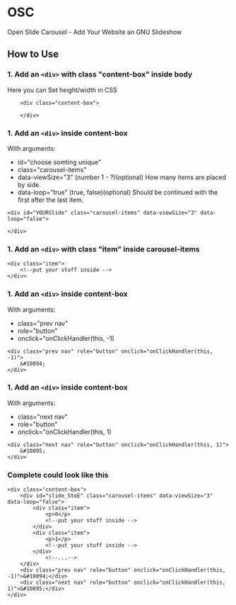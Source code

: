 # OSC
Open Slide Carousel - Add Your Website an GNU Slideshow 

## How to Use
### 1. Add an `<div>` with class "content-box" inside body
Here you can Set height/width in CSS
```
   	<div class="content-box">
    
   	</div>
```
### 1. Add an `<div>` inside content-box
With arguments:
- id="choose somting unique"
- class="carousel-items"
- data-viewSize="3" (number 1 - ?)(optional)
  How many items are placed by side. 
- data-loop="true" (true, false)(optional)
  Should be continued with the first after the last item.
```  
<div id="YOURSlide" class="carousel-items" data-viewSize="3" data-loop="false">
    
</div>
```  
### 1. Add an `<div>` with class "item" inside carousel-items
```  	
<div class="item">
	<!--put your stuff inside -->				
</div>
```  
### 1. Add an `<div>` inside content-box
With arguments:
- class="prev nav"
- role="button"
- onclick="onClickHandler(this, -1)
```  
<div class="prev nav" role="button" onclick="onClickHandler(this, -1)">
	&#10094;
</div>
```  
### 1. Add an `<div>` inside content-box
With arguments:
- class="next nav"
- role="button"
- onclick="onClickHandler(this, 1)
```  
<div class="next nav" role="button" onclick="onClickHandler(this, 1)">
	&#10095;
</div>
```  
### Complete could look like this
```
<div class="content-box">
	<div id="slide_StoE" class="carousel-items" data-viewSize="3" data-loop="false">
		<div class="item">
			<p>0</p>
			<!--put your stuff inside -->				
		</div>
		<div class="item">
			<p>1</p>
			<!--put your stuff inside -->
		</div>
        	<!--...-->
	</div>
	<div class="prev nav" role="button" onclick="onClickHandler(this, -1)">&#10094;</div>
	<div class="next nav" role="button" onclick="onClickHandler(this, 1)">&#10095;</div>
</div>
```
